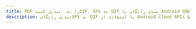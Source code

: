---title: PDF را به  تبدیل کنیدDIF، XPS به DIF مبدل رایگان یا Android SDKdescription: تبدیل رایگانXPS به DIF با استفاده از Android Cloud APIs & SDK همچنین اسناد PDF را در Cloud ایجاد، ویرایش و رندر کنید.---
